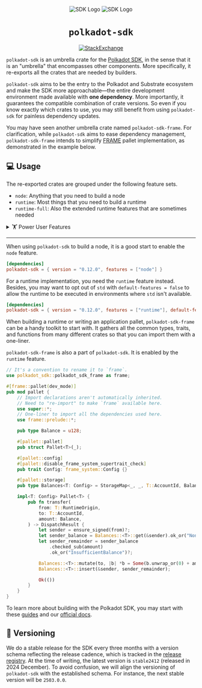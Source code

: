 <div align="center">

![SDK Logo](../docs/images/Polkadot_Logo_Horizontal_Pink_White.png#gh-dark-mode-only)
![SDK Logo](../docs/images/Polkadot_Logo_Horizontal_Pink_Black.png#gh-light-mode-only)

<!-- markdownlint-disable-next-line MD044 -->
# `polkadot-sdk`

[![StackExchange](https://img.shields.io/badge/StackExchange-Community%20&%20Support-222222?logo=stackexchange)](https://substrate.stackexchange.com/)

</div>

`polkadot-sdk` is an umbrella crate for the [Polkadot
SDK](https://github.com/paritytech/polkadot-sdk), in the sense that it is an "umbrella" that
encompasses other components. More specifically, it re-exports all the crates that are needed by
builders.

`polkadot-sdk` aims to be the entry to the Polkadot and Substrate ecosystem and make the SDK more
approachable—the entire development environment made available with **one dependency**. More
importantly, it guarantees the compatible combination of crate versions. So even if you know exactly
which crates to use, you may still benefit from using `polkadot-sdk` for painless dependency
updates.

You may have seen another umbrella crate named `polkadot-sdk-frame`. For clarification, while
`polkadot-sdk` aims to ease dependency management, `polkadot-sdk-frame` intends to simplify
[FRAME](https://docs.polkadot.com/polkadot-protocol/glossary/#frame-framework-for-runtime-aggregation-of-modularized-entities)
pallet implementation, as demonstrated in the example below.

## 💻 Usage

The re-exported crates are grouped under the following feature sets.

- `node`: Anything that you need to build a node
- `runtime`: Most things that you need to build a runtime
- `runtime-full`: Also the extended runtime features that are sometimes needed

<details>
<summary>🏋️ Power User Features</summary>

- `experimental`
- `runtime-benchmarks`
- `serde`
- `tuples-96`
- `try-runtime`
- `with-tracing`

The power user features are meant to use alongside `node`, `runtime`, or `runtime-full` for extra
development support. For example, if the runtime relies on [serde](https://crates.io/crates/serde)
for serialization, and needs tracing and benchmarking for debugging and profiling, the `Cargo.toml`
may contain the following.

```toml
[dependencies]
polkadot-sdk = { version = "0.12.0", features = ["runtime", "serde"], default-features = false }

[features]
runtime-benchmarks = ["polkadot-sdk/runtime-benchmarks"]
with-tracing = ["polkadot-sdk/with-tracing"]
```

```shell
cargo build --features "runtime-benchmarks,with-tracing"
```

Substrate's [try-runtime](https://paritytech.github.io/try-runtime-cli/try_runtime/) is an essential
tool for testing runtime protocol upgrades locally, which can be enabled with the `try-runtime`
feature.

```toml
[dependencies]
polkadot-sdk = { version = "0.12.0", features = ["runtime"], default-features = false }

[features]
try-runtime = ["polkadot-sdk/try-runtime"]
```

```shell
cargo build --features "try-runtime"
```

In Substrate, a runtime can be seen as a tuple of various pallets. Since the number of pallets can
vary and there is no way to anticipate it, we have to generate impl-trait for tuples of different
sizes upfront, from 0-tuple to 64-tuple to be specific (64 is chosen to balance between usability
and compile time).

Seldomly, when the runtime grows to have more than 64 pallets, the trait implementations will cease
to apply, in which case the feature `tuples-96` (or even `tuples-128`) must be enabled (at the cost
of increased compile time).

```toml
[dependencies]
polkadot-sdk = { version = "0.12.0", features = ["runtime", "tuples-96"], default-features = false }
```

In addition to all the features mentioned earlier, each exported crate is feature-gated individually
with the name identical to the crate name, to provide fine-grained control over the dependencies.
Enabling features like `node` may pull in dependencies that you don't need. As you become more
knowledgeable about the SDK, you may consider specifying the exact crate names in the `features`
list instead to reduce build time.

Occasionally, you may need to enable a specific FEATURE of a CRATE. You can achieve that by adding
`<CRATE>_<FEATURE>` to the `features` list. For example, the following enables the
`substrate-wasm-builder`'s `metadata-hash` feature:

```toml
[dependencies]
polkadot-sdk = { version = "0.12.0", features = [
    "runtime",
    "substrate-wasm-builder_metadata-hash",
    "tuples-96",
], default-features = false }
```
</details>

---

When using `polkadot-sdk` to build a node, it is a good start to enable the `node` feature.

```toml
[dependencies]
polkadot-sdk = { version = "0.12.0", features = ["node"] }
```

For a runtime implementation, you need the `runtime` feature instead. Besides, you may want to opt
out of `std` with `default-features = false` to allow the runtime to be executed in environments
where `std` isn't available.

```toml
[dependencies]
polkadot-sdk = { version = "0.12.0", features = ["runtime"], default-features = false }
```

When building a runtime or writing an application pallet, `polkadot-sdk-frame` can be a handy
toolkit to start with. It gathers all the common types, traits, and functions from many different
crates so that you can import them with a one-liner.

`polkadot-sdk-frame` is also a part of `polkadot-sdk`. It is enabled by the `runtime` feature.

```rust
// It's a convention to rename it to `frame`.
use polkadot_sdk::polkadot_sdk_frame as frame;

#[frame::pallet(dev_mode)]
pub mod pallet {
    // Import declarations aren't automatically inherited.
    // Need to "re-import" to make `frame` available here.
    use super::*;
    // One-liner to import all the dependencies used here.
    use frame::prelude::*;

    pub type Balance = u128;

    #[pallet::pallet]
    pub struct Pallet<T>(_);

    #[pallet::config]
    #[pallet::disable_frame_system_supertrait_check]
    pub trait Config: frame_system::Config {}

    #[pallet::storage]
    pub type Balances<T: Config> = StorageMap<_, _, T::AccountId, Balance>;

    impl<T: Config> Pallet<T> {
        pub fn transfer(
            from: T::RuntimeOrigin,
            to: T::AccountId,
            amount: Balance,
        ) -> DispatchResult {
            let sender = ensure_signed(from)?;
            let sender_balance = Balances::<T>::get(&sender).ok_or("NonExistentAccount")?;
            let sender_remainder = sender_balance
                .checked_sub(amount)
                .ok_or("InsufficientBalance")?;

            Balances::<T>::mutate(to, |b| *b = Some(b.unwrap_or(0) + amount));
            Balances::<T>::insert(&sender, sender_remainder);

            Ok(())
        }
    }
}
```

To learn more about building with the Polkadot SDK, you may start with these
[guides](https://paritytech.github.io/polkadot-sdk/master/polkadot_sdk_docs/guides/index.html) and
our [official docs](https://docs.polkadot.com/).

## 🚀 Versioning

We do a stable release for the SDK every three months with a version schema reflecting the release
cadence, which is tracked in the [release
registry](https://github.com/paritytech/release-registry/). At the time of writing, the latest
version is `stable2412` (released in 2024 December). To avoid confusion, we will align the
versioning of `polkadot-sdk` with the established schema. For instance, the next stable version will
be `2503.0.0`.
